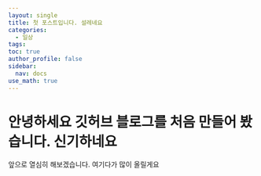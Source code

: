 ```yaml
---
layout: single
title: 첫 포스트입니다. 설레네요
categories:
  - 일상
tags: 
toc: true
author_profile: false
sidebar:
  nav: docs
use_math: true
---
```



# 안녕하세요 깃허브 블로그를 처음 만들어 봤습니다. 신기하네요 

앞으로 열심히 해보겠습니다. 여기다가 많이 올릴게요





